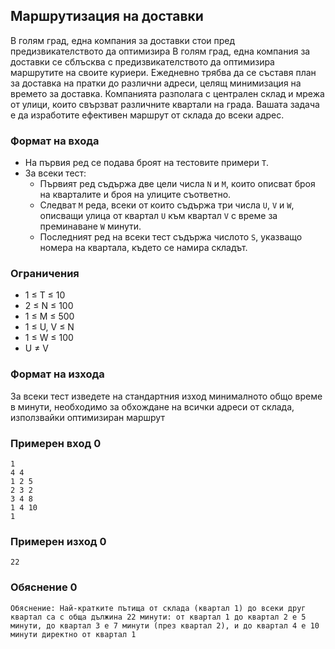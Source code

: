 ## Маршрутизация на доставки

В голям град, една компания за доставки стои пред предизвикателството да оптимизира В голям град, една компания за доставки се сблъсква с предизвикателството да оптимизира маршрутите на своите куриери. Ежедневно трябва да се съставя план за доставка на пратки до различни адреси, целящ минимизация на времето за доставка. Компанията разполага с централен склад и мрежа от улици, които свързват различните квартали на града. Вашата задача е да изработите ефективен маршрут от склада до всеки адрес.

### Формат на входа

- На първия ред се подава броят на тестовите примери `T`. 
- За всеки тест:
    - Първият ред съдържа две цели числа `N` и `M`, които описват броя на кварталите и броя на улиците съответно.
    - Следват `M` реда, всеки от които съдържа три числа `U`, `V` и `W`, описващи улица от квартал `U` към квартал `V` с време за преминаване `W` минути.
    - Последният ред на всеки тест съдържа числото `S`, указващо номера на квартала, където се намира складът. 

### Ограничения

- 1 ≤ T ≤ 10
- 2 ≤ N ≤ 100
- 1 ≤ M ≤ 500
- 1 ≤ U, V ≤ N
- 1 ≤ W ≤ 100
- U ≠ V 

### Формат на изхода

За всеки тест изведете на стандартния изход минималното общо време в минути, необходимо за обхождане на всички адреси от склада, използвайки оптимизиран маршрут

### Примерен вход 0


```
1
4 4
1 2 5
2 3 2
3 4 8
1 4 10
1 
```

### Примерен изход 0

```
22 
```

### Обяснение 0

```
Обяснение: Най-кратките пътища от склада (квартал 1) до всеки друг квартал са с обща дължина 22 минути: от квартал 1 до квартал 2 е 5 минути, до квартал 3 е 7 минути (през квартал 2), и до квартал 4 е 10 минути директно от квартал 1
```
